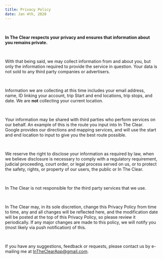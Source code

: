 ```yaml
---
title: Privacy Policy
date: Jan 4th, 2020
---
```


<br />

**In The Clear respects your privacy and ensures that information about you remains private.**

<br />

With that being said, we may collect information from and about you, but only the information required to provide the service in question. Your data is not sold to any third party companies or advertisers. 

<br />

Information we are collecting at this time includes your email address, name, ID linking your account, trip Start and end locations, trip stops, and date. We are **not** collecting your current location.

<br />

Your information may be shared with third parties who perform services on our behalf. An example of this is the route you input into In The Clear. Google provides our directions and mapping services, and will use the start and end location to input to give you the best route possible.

<br />

We reserve the right to disclose your information as required by law, when we believe disclosure is necessary to comply with a regulatory requirement, judicial proceeding, court order, or legal process served on us, or to protect the safety, rights, or property of our users, the public or In The Clear.

<br />

In The Clear is not responsible for the third party services that we use.

<br />

In The Clear may, in its sole discretion, change this Privacy Policy from time to time, any and all changes will be reflected here, and the modification date will be posted at the top of this Privacy Policy, so please review it periodically. If any major changes are made to this policy, we will notify you (most likely via push notification) of this.

<br />

If you have any suggestions, feedback or requests, please contact us by e-mailing me at <a href="InTheClearApp@gmail.com" style="color:#007bff">InTheClearApp@gmail.com</a>.